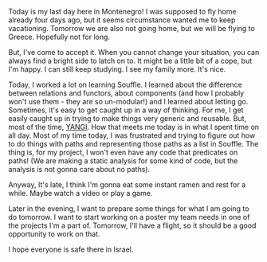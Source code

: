 Today is my last day here in Montenegro! I was supposed to fly home already four
days ago, but it seems circumstance wanted me to keep vacationing. Tomorrow we
are also not going home, but we will be flying to Greece. Hopefully not for
long.

But, I've come to accept it. When you cannot change your situation, you can
always find a bright side to latch on to. It might be a little bit of a cope,
but I'm happy. I can still keep studying. I see my family more. It's nice.

Today, I worked a lot on learning Souffle. I learned about the difference
between relations and functors, about components (and how I probably won't use
them - they are so un-modular!) and I learned about letting go. Sometimes, it's
easy to get caught up in a way of thinking. For me, I get easily caught up in
trying to make things very generic and reusable. But, most of the time,
[YANGI](https://en.wikipedia.org/wiki/You_aren%27t_gonna_need_it).
How that meets me today is in what I spent time on all day. Most of my time
today, I was frustrated and trying to figure out how to do things with paths and
representing those paths as a list in Souffle.
The thing is, for my project, I won't even have any code that predicates on
paths! (We are making a static analysis for some kind of code, but the analysis
is not gonna care about no paths).

Anyway, It's late, I think I'm gonna eat some instant ramen and rest for a
while. Maybe watch a video or play a game.

Later in the evening, I want to prepare some things for what I am going to do
tomorrow. I want to start working on a poster my team needs in one of the
projects I'm a part of. Tomorrow, I'll have a flight, so it should be a good
opportunity to work on that.

I hope everyone is safe there in Israel.
